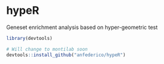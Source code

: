 # hypeR
Geneset enrichment analysis based on hyper-geometric test

```R
library(devtools)

# Will change to montilab soon
devtools::install_github("anfederico/hypeR")
```